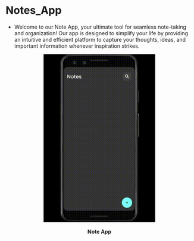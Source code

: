 # Notes_App

- Welcome to our Note App, your ultimate tool for seamless note-taking and organization! Our app is designed to simplify your life by providing an intuitive and efficient platform to capture your thoughts, ideas, and important information whenever inspiration strikes.



<p align="center">
     <img src="Notes App.gif" height="450px">
      <p align="center">
       <b>Note App</b>
     </p>
 </p>
